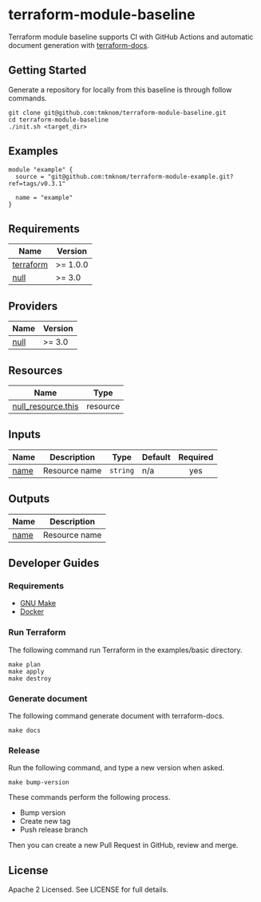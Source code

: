 # terraform-module-baseline

Terraform module baseline supports CI with GitHub Actions and automatic document generation with [terraform-docs](https://github.com/terraform-docs/terraform-docs).

## Getting Started

Generate a repository for locally from this baseline is through follow commands.

```shell
git clone git@github.com:tmknom/terraform-module-baseline.git
cd terraform-module-baseline
./init.sh <target_dir>
```

<!-- BEGIN_TF_DOCS -->
## Examples

```hcl
module "example" {
  source = "git@github.com:tmknom/terraform-module-example.git?ref=tags/v0.3.1"

  name = "example"
}
```

## Requirements

| Name | Version |
|------|---------|
| <a name="requirement_terraform"></a> [terraform](#requirement\_terraform) | >= 1.0.0 |
| <a name="requirement_null"></a> [null](#requirement\_null) | >= 3.0 |

## Providers

| Name | Version |
|------|---------|
| <a name="provider_null"></a> [null](#provider\_null) | >= 3.0 |

## Resources

| Name | Type |
|------|------|
| [null_resource.this](https://registry.terraform.io/providers/hashicorp/null/latest/docs/resources/resource) | resource |

## Inputs

| Name | Description | Type | Default | Required |
|------|-------------|------|---------|:--------:|
| <a name="input_name"></a> [name](#input\_name) | Resource name | `string` | n/a | yes |

## Outputs

| Name | Description |
|------|-------------|
| <a name="output_name"></a> [name](#output\_name) | Resource name |
<!-- END_TF_DOCS -->

## Developer Guides

### Requirements

- [GNU Make](https://www.gnu.org/software/make/)
- [Docker](https://docs.docker.com/get-docker/)

### Run Terraform

The following command run Terraform in the examples/basic directory.

```shell
make plan
make apply
make destroy
```

### Generate document

The following command generate document with terraform-docs.

```shell
make docs
```

### Release

Run the following command, and type a new version when asked.

```shell
make bump-version
```

These commands perform the following process.

- Bump version
- Create new tag
- Push release branch

Then you can create a new Pull Request in GitHub, review and merge.

## License

Apache 2 Licensed. See LICENSE for full details.
